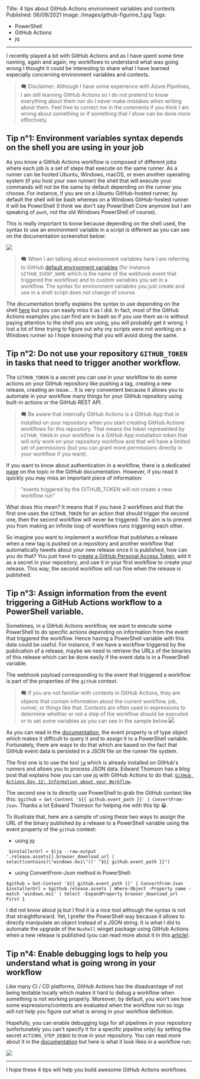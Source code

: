 Title: 4 tips about GitHub Actions environment variables and contexts
Published: 06/09/2021
Image: /images/github-figurine_1.jpg
Tags:
  - PowerShell
  - GitHub Actions
  - jq
---

I recently played a bit with GitHub Actions and as I have spent some time running, again and again, my workflows to understand what was going wrong I thought it could be interesting to share what I have learned especially concerning environment variables and contexts.

>🗨 Disclaimer: Although I have some experience with Azure Pipelines, I am still learning GitHub Actions so I do not pretend to know everything about them nor do I never make mistakes when writing about them. Feel free to correct me in the comments if you think I am wrong about something or if something that I show can be done more effectively.

## Tip n°1: Environment variables syntax depends on the shell you are using in your job

As you know a GitHub Actions workflow is composed of different jobs where each job is a set of steps that execute on the same runner. As a runner can be hosted Ubuntu, Windows, macOS, or even another operating system (if you host your own runner) the shell that will execute your commands will not be the same by default depending on the runner you choose. For instance, if you are on a Ubuntu GitHub-hosted runner, by default the shell will be bash whereas on a Windows GitHub-hosted runner it will be PowerShell (I think we don't say PowerShell Core anymore but I am speaking of `pwsh`, not the old Windows PowerShell of course).

This is really important to know because depending on the shell used, the syntax to use an environment variable in a script is different as you can see on the documentation screenshot below:

<img src="/posts/images/githubactions_envvar_1.png" class="img-fluid centered-img">

>🗨 When I am talking about environment variables here I am referring to GitHub [default environment variables](https://docs.github.com/en/actions/reference/environment-variables) (for instance `GITHUB_EVENT_NAME` which is the name of the webhook event that triggered the workflow) and to custom variables you set in a workflow. The syntax for environment variables you just create and use in a shell script does not change of course.

The documentation briefly explains the syntax to use depending on the shell [here](https://docs.github.com/en/actions/reference/workflow-syntax-for-github-actions#using-a-specific-shell) but you can easily miss it as I did. In fact, most of the GitHub Actions examples you can find are in bash so if you use them as-is without paying attention to the shell you are using, you will probably get it wrong. I lost a lot of time trying to figure out why my scripts were not working on a Windows runner so I hope knowing that you will avoid doing the same.

## Tip n°2: Do not use your repository `GITHUB_TOKEN` in tasks that need to trigger another workflow.

The `GITHUB_TOKEN` is a secret you can use in your workflow to do some actions on your GitHub repository like pushing a tag, creating a new release, creating an issue... It is very convenient because it allows you to automate in your workflow many things for your GitHub repository using built-in actions or the GitHub REST API.

>🗨 Be aware that internally GitHub Actions is a GitHub App that is installed on your repository when you start creating GitHub Actions workflows for this repository. That means the token represented by `GITHUB_TOKEN` in your workflow is a GitHub App installation token that will only work on your repository workflow and that will have a limited set of permissions (but you can grant more permissions directly in your workflow if you want).

If you want to know about authentication in a workflow, there is a dedicated [page](https://docs.github.com/en/actions/reference/authentication-in-a-workflow) on the topic in the GitHub documentation. However, if you read it quickly you may miss an important piece of information:

>"events triggered by the GITHUB_TOKEN will not create a new workflow run"

What does this mean? It means that if you have 2 workflows and that the first one uses the `GITHUB_TOKEN` for an action that should trigger the second one, then the second workflow will never be triggered. The aim is to prevent you from making an infinite loop of workflows runs triggering each other.

So imagine you want to implement a workflow that publishes a release when a new tag is pushed on a repository and another workflow that automatically tweets about your new release once it is published, how can you do that? You just have to [create a GitHub Personal Access Token](https://docs.github.com/en/github/authenticating-to-github/keeping-your-account-and-data-secure/creating-a-personal-access-token), add it as a secret in your repository, and use it in your first workflow to create your release. This way, the second workflow will run fine when the release is published.

## Tip n°3: Assign information from the event triggering a GitHub Actions workflow to a PowerShell variable. 

Sometimes, in a GitHub Actions workflow, we want to execute some PowerShell to do specific actions depending on information from the event that triggered the workflow. Hence having a PowerShell variable with this data could be useful. For instance, if we have a workflow triggered by the publication of a release, maybe we need to retrieve the URLs of the binaries of this release which can be done easily if the event data is in a PowerShell variable. 
  
The webhook payload corresponding to the event that triggered a workflow is part of the properties of the `github` context. 

>🗨 If you are not familiar with contexts in GitHub Actions, they are objects that contain information about the current workflow, job, runner, or things like that. Contexts are often used in expressions to determine whether or not a step of the workflow should be executed or to set some variables as you can see in the sample below.<img src="/posts/images/githubactions_context_1.png" class="img-fluid centered-img">

As you can read in the [documentation](https://docs.github.com/en/actions/reference/context-and-expression-syntax-for-github-actions), the event property is of type object which makes it difficult to query it and to assign it to a PowerShell variable. Fortunately, there are ways to do that which are based on the fact that GitHub event data is persisted in a JSON file on the runner file system.

The first one is to use the tool [`jq`](https://stedolan.github.io/jq/) which is already installed on GitHub's runners and allows you to process JSON data. Edward Thomson has a blog post that explains how you can use jq with GitHub Actions to do that: [`GitHub Actions Day 12: Information about your Workflow`](https://www.edwardthomson.com/blog/github_actions_12_information_about_your_workflow.html).

The second one is to directly use PowerShell to grab the GitHub context like this: `$github = Get-Content '${{ github.event_path }}' | ConvertFrom-Json`. Thanks a lot Edward Thomson for helping me with this tip 😀.

<div align="center">
  <?# Twitter 1417509550786322440 HideThread=true/?>
</div>

To illustrate that, here are a sample of using these two ways to assign the URL of the binary published by a release to a PowerShell variable using the event property of the `github` context:

- using jq:
```
 $installerUrl = $(jq --raw-output '.release.assets[].browser_download_url | select(contains(\"windows.msi\"))' "${{ github.event_path }}")
```

- using ConvertFrom-Json method in PowerShell:
```
$github = Get-Content '${{ github.event_path }}' | ConvertFrom-Json
$installerUrl = $github.release.assets | Where-Object -Property name -match 'windows.msi' | Select -ExpandProperty browser_download_url -First 1
```

I did not know about jq but I find it is a nice tool although the syntax is not that straightforward. Yet, I prefer the PowerShell way because it allows to directly manipulate an object instead of a JSON string. It is what I did to automate the upgrade of the `Nushell` winget package using GitHub Actions when a new release is published (you can read more about it in this [article](https://www.techwatching.dev/posts/wingetcreate)).

## Tip n°4: Enable debugging logs to help you understand what is going wrong in your workflow

Like many CI / CD platforms, GitHub Actions has the disadvantage of not being testable locally which makes it hard to debug a workflow when something is not working properly. Moreover, by default, you won't see how some expressions/contexts are evaluated when the workflow run so logs will not help you figure out what is wrong in your workflow definition.

Hopefully, you can enable debugging logs for all pipelines in your repository (unfortunately you can't specify it for a specific pipeline only) by setting the secret `ACTIONS_STEP_DEBUG` to true in your repository. You can read more about it in the [documentation](https://docs.github.com/en/actions/monitoring-and-troubleshooting-workflows/enabling-debug-logging) but here is what it look likes in a workflow run:

<img src="/posts/images/githubactions_logs_1.png" class="img-fluid centered-img">

---------------

I hope these 4 tips will help you build awesome GitHub Actions workflows.